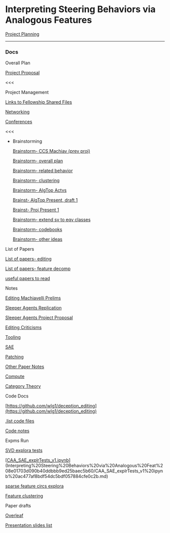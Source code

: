 # Interpreting Steering Behaviors via Analogous Features

[Project Planning](Interpreting%20Steering%20Behaviors%20via%20Analogous%20Feat%208e01703d090b40ddbbb9ed25baec5b60/Project%20Planning%20b4b05f73d85e409f8409b209e44ed692.md)

---

### Docs

Overall Plan

[Project Proposal](Interpreting%20Steering%20Behaviors%20via%20Analogous%20Feat%208e01703d090b40ddbbb9ed25baec5b60/Project%20Proposal%20f68a82cc910f4a7c98cafbcb52b07fa5.md)

<<<

Project Management

[Links to Fellowship Shared Files](Interpreting%20Steering%20Behaviors%20via%20Analogous%20Feat%208e01703d090b40ddbbb9ed25baec5b60/Links%20to%20Fellowship%20Shared%20Files%207210eabe5bac45a0adee1dd6f1d92cd9.md)

[Networking ](Interpreting%20Steering%20Behaviors%20via%20Analogous%20Feat%208e01703d090b40ddbbb9ed25baec5b60/Networking%205eb6990dfeee475b920112de369de0ab.md)

[Conferences](Interpreting%20Steering%20Behaviors%20via%20Analogous%20Feat%208e01703d090b40ddbbb9ed25baec5b60/Conferences%20ed505f1b06fb4f6995c1d12b2039134a.md)

<<<

- Brainstorming
    
    [Brainstorm- CCS Machiav (prev proj)](Interpreting%20Steering%20Behaviors%20via%20Analogous%20Feat%208e01703d090b40ddbbb9ed25baec5b60/Brainstorm-%20CCS%20Machiav%20(prev%20proj)%20b1c8459c616d4bc283b13e861d6bcf11.md)
    
    [Brainstorm- overall plan](Interpreting%20Steering%20Behaviors%20via%20Analogous%20Feat%208e01703d090b40ddbbb9ed25baec5b60/Brainstorm-%20overall%20plan%203a744a26102b4540b17c43889353d0eb.md)
    
    [Brainstorm- related behavior](Interpreting%20Steering%20Behaviors%20via%20Analogous%20Feat%208e01703d090b40ddbbb9ed25baec5b60/Brainstorm-%20related%20behavior%20588d73c1315d48e3bb7db26038712fd8.md)
    
    [Brainstorm- clustering](Interpreting%20Steering%20Behaviors%20via%20Analogous%20Feat%208e01703d090b40ddbbb9ed25baec5b60/Brainstorm-%20clustering%20e797fe5dfcd941c4b9d289d237cc5337.md)
    
    [Brainstorm- AlgTop Actvs ](Interpreting%20Steering%20Behaviors%20via%20Analogous%20Feat%208e01703d090b40ddbbb9ed25baec5b60/Brainstorm-%20AlgTop%20Actvs%20f2894d4bd51247a88c0de5251754dc31.md)
    
    [Brainst- AlgTop Present, draft 1](Interpreting%20Steering%20Behaviors%20via%20Analogous%20Feat%208e01703d090b40ddbbb9ed25baec5b60/Brainst-%20AlgTop%20Present,%20draft%201%206e9000b30efc4c09ad0dd28f05dbfba7.md)
    
    [Brainst- Proj Present 1](Interpreting%20Steering%20Behaviors%20via%20Analogous%20Feat%208e01703d090b40ddbbb9ed25baec5b60/Brainst-%20Proj%20Present%201%202383a603b271491c84199a41da57b600.md)
    
    [Brainstorm- extend sv to eqv classes](Interpreting%20Steering%20Behaviors%20via%20Analogous%20Feat%208e01703d090b40ddbbb9ed25baec5b60/Brainstorm-%20extend%20sv%20to%20eqv%20classes%20e8e8d62ec04a43e78d6df5b52ab6020d.md)
    
    [Brainstorm- codebooks](Interpreting%20Steering%20Behaviors%20via%20Analogous%20Feat%208e01703d090b40ddbbb9ed25baec5b60/Brainstorm-%20codebooks%20c0ba9bfc62974a7bbfe405b0b4a5eb81.md)
    
    [Brainstorm- other ideas](Interpreting%20Steering%20Behaviors%20via%20Analogous%20Feat%208e01703d090b40ddbbb9ed25baec5b60/Brainstorm-%20other%20ideas%20d3f05b98dbc24ff69f05b90dd363df99.md)
    

List of Papers

[List of papers- editing](Interpreting%20Steering%20Behaviors%20via%20Analogous%20Feat%208e01703d090b40ddbbb9ed25baec5b60/List%20of%20papers-%20editing%20181d76b6c388423fb92298bd4e478d8b.md)

[List of papers- feature decomp](Interpreting%20Steering%20Behaviors%20via%20Analogous%20Feat%208e01703d090b40ddbbb9ed25baec5b60/List%20of%20papers-%20feature%20decomp%20f3a180818cb44216b865f11272a96c7b.md)

[useful papers to read](Interpreting%20Steering%20Behaviors%20via%20Analogous%20Feat%208e01703d090b40ddbbb9ed25baec5b60/useful%20papers%20to%20read%206bc4d86682c94eddb7be4de174ef0e5a.md)

Notes

[Editing Machiavelli Prelims](Interpreting%20Steering%20Behaviors%20via%20Analogous%20Feat%208e01703d090b40ddbbb9ed25baec5b60/Editing%20Machiavelli%20Prelims%20a0708db298d544b388375641494a755f.md)

[Sleeper Agents Replication](Interpreting%20Steering%20Behaviors%20via%20Analogous%20Feat%208e01703d090b40ddbbb9ed25baec5b60/Sleeper%20Agents%20Replication%205e70a34eff91418d851d1725584a9a0c.md)

[Sleeper Agents Project Proposal](Interpreting%20Steering%20Behaviors%20via%20Analogous%20Feat%208e01703d090b40ddbbb9ed25baec5b60/Sleeper%20Agents%20Project%20Proposal%209cbba7a76ae642afa60daf7cfaf99957.md)

[Editing Criticisms](Interpreting%20Steering%20Behaviors%20via%20Analogous%20Feat%208e01703d090b40ddbbb9ed25baec5b60/Editing%20Criticisms%2041b7567bd25d485e8771757d9f817bc0.md)

[Tooling](Interpreting%20Steering%20Behaviors%20via%20Analogous%20Feat%208e01703d090b40ddbbb9ed25baec5b60/Tooling%20c8d74298b261420eb5a689cd8b6b8f28.md)

[SAE](Interpreting%20Steering%20Behaviors%20via%20Analogous%20Feat%208e01703d090b40ddbbb9ed25baec5b60/SAE%206b08b4ad57a342bf9393d2ef0fa31c6b.md)

[Patching](Interpreting%20Steering%20Behaviors%20via%20Analogous%20Feat%208e01703d090b40ddbbb9ed25baec5b60/Patching%20c56dd40648f24f1c9095c38f63d50333.md)

[Other Paper Notes](Interpreting%20Steering%20Behaviors%20via%20Analogous%20Feat%208e01703d090b40ddbbb9ed25baec5b60/Other%20Paper%20Notes%206602b9ac787d415a8c3d9d5df33b5d3c.md)

[Compute](Interpreting%20Steering%20Behaviors%20via%20Analogous%20Feat%208e01703d090b40ddbbb9ed25baec5b60/Compute%20e3182612433a4299b4035d5359548fa4.md)

[Category Theory](Interpreting%20Steering%20Behaviors%20via%20Analogous%20Feat%208e01703d090b40ddbbb9ed25baec5b60/Category%20Theory%205b66977cb4c14102a0507ef2951ff993.md)

Code Docs

[https://github.com/wlg1/deception_editing](https://github.com/wlg1/deception_editing)

[.list code files](Interpreting%20Steering%20Behaviors%20via%20Analogous%20Feat%208e01703d090b40ddbbb9ed25baec5b60/list%20code%20files%206854e65a0da24424b795a19700570679.md)

[Code notes](Interpreting%20Steering%20Behaviors%20via%20Analogous%20Feat%208e01703d090b40ddbbb9ed25baec5b60/Code%20notes%20257cc5463dd34de2912b4c92f34d3010.md)

Expms Run

[SVD explora tests](Interpreting%20Steering%20Behaviors%20via%20Analogous%20Feat%208e01703d090b40ddbbb9ed25baec5b60/SVD%20explora%20tests%20e685dd8723454c0fbaed4e0d19478fd9.md)

[[CAA_SAE_explrTests_v1.ipynb](https://colab.research.google.com/drive/1rv8d3VJBSLxtSbFGq1809VZB1BGPGiZe)](Interpreting%20Steering%20Behaviors%20via%20Analogous%20Feat%208e01703d090b40ddbbb9ed25baec5b60/CAA_SAE_explrTests_v1%20ipynb%20ac477af8bdf54dc5bdf057884cfe0c2b.md)

[sparse feature circs explora](Interpreting%20Steering%20Behaviors%20via%20Analogous%20Feat%208e01703d090b40ddbbb9ed25baec5b60/sparse%20feature%20circs%20explora%2000b39c6ce28e41f991fb17801204ec9d.md)

[Feature clustering](Interpreting%20Steering%20Behaviors%20via%20Analogous%20Feat%208e01703d090b40ddbbb9ed25baec5b60/Feature%20clustering%207ca3486abbae499b88169916fd33b8df.md)

Paper drafts

[Overleaf](Interpreting%20Steering%20Behaviors%20via%20Analogous%20Feat%208e01703d090b40ddbbb9ed25baec5b60/Overleaf%20a6f4585826814c95967616ded67d1efc.md)

[Presentation slides list](Interpreting%20Steering%20Behaviors%20via%20Analogous%20Feat%208e01703d090b40ddbbb9ed25baec5b60/Presentation%20slides%20list%20cdd12833e42f46bfb6dc8bb59ec39fe1.md)